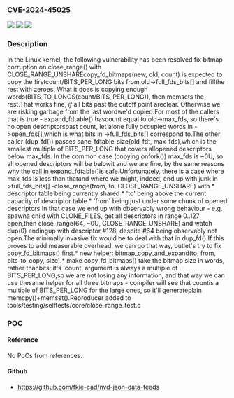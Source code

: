 ### [CVE-2024-45025](https://cve.mitre.org/cgi-bin/cvename.cgi?name=CVE-2024-45025)
![](https://img.shields.io/static/v1?label=Product&message=Linux&color=blue)
![](https://img.shields.io/static/v1?label=Version&message=1da177e4c3f4%3C%20ee501f827f3d%20&color=brighgreen)
![](https://img.shields.io/static/v1?label=Vulnerability&message=n%2Fa&color=brighgreen)

### Description

In the Linux kernel, the following vulnerability has been resolved:fix bitmap corruption on close_range() with CLOSE_RANGE_UNSHAREcopy_fd_bitmaps(new, old, count) is expected to copy the firstcount/BITS_PER_LONG bits from old->full_fds_bits[] and fillthe rest with zeroes.  What it does is copying enough words(BITS_TO_LONGS(count/BITS_PER_LONG)), then memsets the rest.That works fine, *if* all bits past the cutoff point areclear.  Otherwise we are risking garbage from the last wordwe'd copied.For most of the callers that is true - expand_fdtable() hascount equal to old->max_fds, so there's no open descriptorspast count, let alone fully occupied words in ->open_fds[],which is what bits in ->full_fds_bits[] correspond to.The other caller (dup_fd()) passes sane_fdtable_size(old_fdt, max_fds),which is the smallest multiple of BITS_PER_LONG that covers allopened descriptors below max_fds.  In the common case (copying onfork()) max_fds is ~0U, so all opened descriptors will be belowit and we are fine, by the same reasons why the call in expand_fdtable()is safe.Unfortunately, there is a case where max_fds is less than thatand where we might, indeed, end up with junk in ->full_fds_bits[] -close_range(from, to, CLOSE_RANGE_UNSHARE) with	* descriptor table being currently shared	* 'to' being above the current capacity of descriptor table	* 'from' being just under some chunk of opened descriptors.In that case we end up with observably wrong behaviour - e.g. spawna child with CLONE_FILES, get all descriptors in range 0..127 open,then close_range(64, ~0U, CLOSE_RANGE_UNSHARE) and watch dup(0) endingup with descriptor #128, despite #64 being observably not open.The minimally invasive fix would be to deal with that in dup_fd().If this proves to add measurable overhead, we can go that way, butlet's try to fix copy_fd_bitmaps() first.* new helper: bitmap_copy_and_expand(to, from, bits_to_copy, size).* make copy_fd_bitmaps() take the bitmap size in words, rather thanbits; it's 'count' argument is always a multiple of BITS_PER_LONG,so we are not losing any information, and that way we can use thesame helper for all three bitmaps - compiler will see that countis a multiple of BITS_PER_LONG for the large ones, so it'll generateplain memcpy()+memset().Reproducer added to tools/testing/selftests/core/close_range_test.c

### POC

#### Reference
No PoCs from references.

#### Github
- https://github.com/fkie-cad/nvd-json-data-feeds

